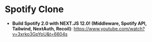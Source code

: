 # Spotify Clone
- **Build Spotify 2.0 with NEXT.JS 12.0! (Middleware, Spotify API, Tailwind, NextAuth, Recoil)**: https://www.youtube.com/watch?v=3xrko3GpYoU&t=6604s

